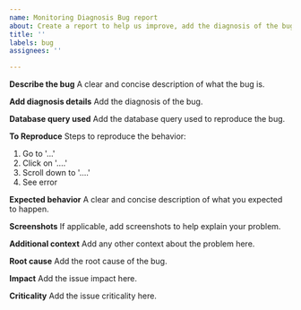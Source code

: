 ```yaml
---
name: Monitoring Diagnosis Bug report
about: Create a report to help us improve, add the diagnosis of the bug
title: ''
labels: bug
assignees: ''

---
```


**Describe the bug**
A clear and concise description of what the bug is.

**Add diagnosis details**
Add the diagnosis of the bug.

**Database query used**
Add the database query used to reproduce the bug.

**To Reproduce**
Steps to reproduce the behavior:
1. Go to '...'
2. Click on '....'
3. Scroll down to '....'
4. See error

**Expected behavior**
A clear and concise description of what you expected to happen.

**Screenshots**
If applicable, add screenshots to help explain your problem.

**Additional context**
Add any other context about the problem here.

**Root cause**
Add the root cause of the bug.

**Impact**
Add the issue impact here.

**Criticality**
Add the issue criticality here.
